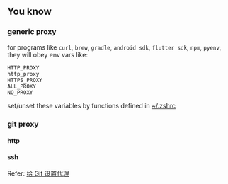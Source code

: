 ## You know

### generic proxy

for programs like `curl`, `brew`, `gradle`, `android sdk`, `flutter sdk`, `npm`, `pyenv`,
they will obey env vars like:

```
HTTP_PROXY
http_proxy
HTTPS_PROXY
ALL_PROXY
NO_PROXY
```

set/unset these variables by functions defined in [~/.zshrc](../assets/.zshrc)

### git proxy

#### http

#### ssh


Refer: [给 Git 设置代理](https://toien.github.io/2019/07/16/using-git-with-proxy/)
